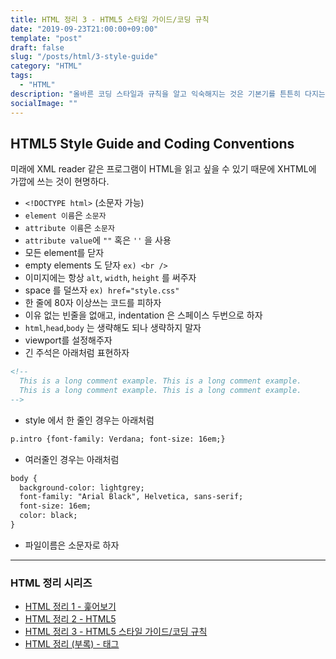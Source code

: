 ```yaml
---
title: HTML 정리 3 - HTML5 스타일 가이드/코딩 규칙
date: "2019-09-23T21:00:00+09:00"
template: "post"
draft: false
slug: "/posts/html/3-style-guide"
category: "HTML"
tags:
  - "HTML"
description: "올바른 코딩 스타일과 규칙을 알고 익숙해지는 것은 기본기를 튼튼히 다지는 것중 하나라고 생각된다."
socialImage: ""
---
```


## HTML5 Style Guide and Coding Conventions

미래에 XML reader 같은 프로그램이 HTML을 읽고 싶을 수 있기 때문에 XHTML에 가깝에 쓰는 것이 현명하다.

- `<!DOCTYPE html>` (소문자 가능)
- `element 이름`은 `소문자`
- `attribute 이름`은 `소문자`
- `attribute value`에 `""` 혹은 `''` 을 사용
- 모든 element를 닫자
- empty elements 도 닫자 `ex) <br />`
- 이미지에는 항상 `alt`, `width`, `height` 를 써주자
- space 를 덜쓰자 `ex) href="style.css"`
- 한 줄에 80자 이상쓰는 코드를 피하자
- 이유 없는 빈줄을 없애고, indentation 은 스페이스 두번으로 하자
- `html`,`head`,`body` 는 생략해도 되나 생략하지 말자
- viewport를 설정해주자
- 긴 주석은 아래처럼 표현하자
```html
<!-- 
  This is a long comment example. This is a long comment example.
  This is a long comment example. This is a long comment example.
-->
```
- style 에서 한 줄인 경우는 아래처럼
```html
p.intro {font-family: Verdana; font-size: 16em;}
```
- 여러줄인 경우는 아래처럼
```html
body {  
  background-color: lightgrey;
  font-family: "Arial Black", Helvetica, sans-serif;
  font-size: 16em;
  color: black;
}
```
- 파일이름은 소문자로 하자

---

### HTML 정리 시리즈
- [HTML 정리 1 - 훑어보기](/posts/html/1)
- [HTML 정리 2 - HTML5](/posts/html/2-html5)
- [HTML 정리 3 - HTML5 스타일 가이드/코딩 규칙](/posts/html/3-style-guide)
- [HTML 정리 (부록) - 태그](/posts/html/appendix-tag)

